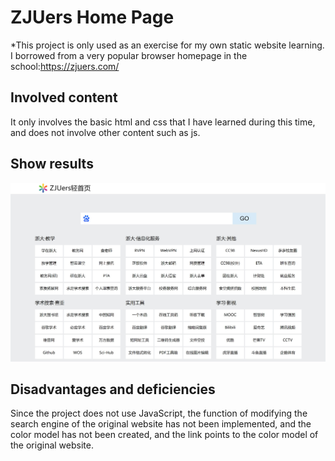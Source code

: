 # ZJUers Home Page



*This project is only used as an exercise for my own static website learning. I borrowed from a very popular browser homepage in the school:https://zjuers.com/



## Involved content

It only involves the basic html and css that I have learned during this time, and does not involve other content such as js.



## Show results

![](./img/page.jpg)



## Disadvantages and deficiencies

Since the project does not use JavaScript, the function of modifying the search engine of the original website has not been implemented, and the color model has not been created, and the link points to the color model of the original website.